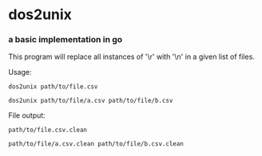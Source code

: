 # dos2unix

### a basic implementation in go

This program will replace all instances of '\r' with '\n' in a given list of files.


Usage:

```dos2unix path/to/file.csv```

```dos2unix path/to/file/a.csv path/to/file/b.csv```

File output:

```path/to/file.csv.clean```

```path/to/file/a.csv.clean path/to/file/b.csv.clean```
